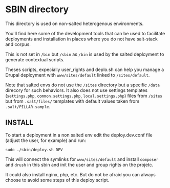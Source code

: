 SBIN directory
===============


This directory is used on non-salted heterogenous environments.

You'll find here some of the development tools that can be used to facilitate deployments and installation in places where you do not have salt-stack and corpus.

This is not set in `/bin` but `/sbin` as `/bin` is used by the salted deployment to generate contextual scripts.

Theses scripts, expecially user_rights and deplo.sh can help you manage a Drupal deployment with `www/sites/default` linked to `/sites/default`. 

Note that salted envs do not use the `/sites` directory but a specific `/data` direcory for such behaviors. It also does not use settings templates (`settings.php`, `common.settings.php`, `local.settings.php`) files from `/sites` but from `.salt/files/` templates with default values taken from `.salt/PILLAR.sample`.


## INSTALL

To start a deployment in a non salted env edit the deploy.dev.conf file (adjust the user, for example) and run:

    sudo ./sbin/deploy.sh DEV

This will connect the symlinks for `www/sites/default` and install `composer` and `drush` in this sbin and init the user and group rights on the projetc.

It could also install nginx, php, etc. But do not be afraid you can always choose to avoid some steps of this deploy script.
